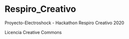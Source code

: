 # Respiro_Creativo
Proyecto-Electroshock - Hackathon Respiro Creativo 2020

Licencia Creative Commons
